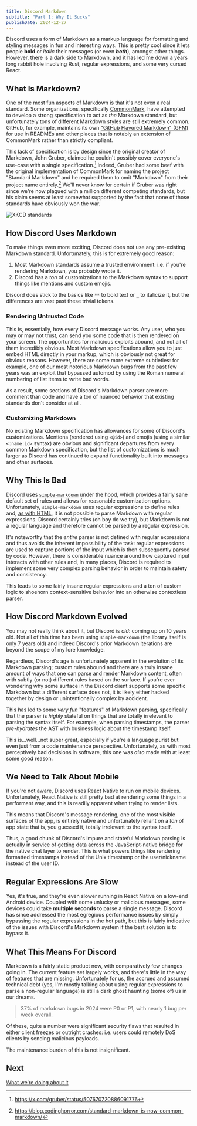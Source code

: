 ```yaml
---
title: Discord Markdown
subtitle: "Part 1: Why It Sucks"
publishDate: 2024-12-27
---
```


Discord uses a form of Markdown as a markup language for formatting and styling
messages in fun and interesting ways. This is pretty cool since it lets people
**bold** or _italic_ their messages (or even **_both_**), amongst other things.
However, there is a dark side to Markdown, and it has led me down a years long
rabbit hole involving Rust, regular expressions, and some very cursed React.

## What Is Markdown?

One of the most fun aspects of Markdown is that it's not even a real standard.
Some organizations, specifically [CommonMark](https://commonmark.org/), have
attempted to develop a strong specification to act as _the_ Markdown standard,
but unfortunately tons of different Markdown styles are still extremely common.
GitHub, for example, maintains its own
["GitHub Flavored Markdown" (GFM)](https://github.github.com/gfm/) for use in
READMEs and other places that is notably an extension of CommonMark rather than
strictly compliant.

This lack of specification is by design since the original creator of Markdown,
John Gruber, claimed he couldn't possibly cover everyone's use-case with a
single specification.[^1] Indeed, Gruber had some beef with the original
implementation of CommonMark for naming the project "Standard Markdown" and he
required them to omit "Markdown" from their project name entirely.[^2] We'll
never know for certain if Gruber was right since we're now plagued with a
million different competing standards, but his claim seems at least somewhat
supported by the fact that none of those standards have obviously won the war.

[^1]: https://x.com/gruber/status/507670720886091776

[^2]: https://blog.codinghorror.com/standard-markdown-is-now-common-markdown/

![XKCD standards](https://imgs.xkcd.com/comics/standards.png)

## How Discord Uses Markdown

To make things even more exciting, Discord does not use any pre-existing
Markdown standard. Unfortunately, this is for extremely good reason:

1. Most Markdown standards assume a trusted environment: i.e. if you're
   rendering Markdown, you probably wrote it.
2. Discord has a _ton_ of customizations to the Markdown syntax to support
   things like mentions and custom emojis.

Discord does stick to the basics like `**` to bold text or `_` to italicize it,
but the differences are vast past these trivial tokens.

### Rendering Untrusted Code

This is, essentially, how every Discord message works. Any user, who you may or
may not trust, can send you some code that is then rendered on your screen. The
opportunities for malicious exploits abound, and not all of them incredibly
obvious. Most Markdown specifications allow you to just embed HTML directly in
your markup, which is obviously not great for obvious reasons. However, there
are some more extreme subtleties: for example, one of our most notorious
Markdown bugs from the past few years was an exploit that bypassed automod by
using the Roman numeral numbering of list items to write bad words.

As a result, some sections of Discord's Markdown parser are more comment than
code and have a ton of nuanced behavior that existing standards don't consider
at all.

### Customizing Markdown

No existing Markdown specification has allowances for some of Discord's
customizations. Mentions (rendered using `<@id>`) and emojis (using a similar
`<:name:id>` syntax) are obvious and significant departures from every common
Markdown specification, but the list of customizations is much larger as Discord
has continued to expand functionality built into messages and other surfaces.

## Why This Is Bad

Discord uses [`simple-markdown`](https://www.npmjs.com/package/simple-markdown)
under the hood, which provides a fairly sane default set of rules and allows for
reasonable customization options. Unfortunately, `simple-markdown` uses regular
expressions to define rules and,
[as with HTML](https://stackoverflow.com/a/1732454), it is not possible to parse
Markdown with regular expressions. Discord certainly tries (oh boy do we try),
but Markdown is not a regular language and therefore cannot be parsed by a
regular expression.

It's noteworthy that the _entire_ parser is not defined with regular expressions
and thus avoids the inherent impossibility of the task: regular expressions are
used to capture portions of the input which is then subsequently parsed by code.
However, there is considerable nuance around how captured input interacts with
other rules and, in many places, Discord is required to implement some very
complex parsing behavior in order to maintain safety and consistency.

This leads to some fairly insane regular expressions and a ton of custom logic
to shoehorn context-sensitive behavior into an otherwise contextless parser.

## How Discord Markdown Evolved

You may not really think about it, but Discord is _old_: coming up on 10 years
old. Not all of this time has been using `simple-markdown` (the library itself
is only 7 years old) and indeed Discord's prior Markdown iterations are beyond
the scope of my lore knowledge.

Regardless, Discord's age is unfortunately apparent in the evolution of its
Markdown parsing; custom rules abound and there are a truly insane amount of
ways that one can parse and render Markdown content, often with subtly (or not)
different rules based on the surface. If you're ever wondering why some surface
in the Discord client supports some specific Markdown but a different surface
does not, it is likely either hacked together by design or unintentionally
complex by accident.

This has led to some _very fun_ "features" of Markdown parsing, specifically
that the parser is _highly_ stateful on things that are totally irrelevant to
parsing the syntax itself. For example, when parsing timestamps, the parser
_pre-hydrates_ the AST with business logic about the timestamp itself.

This is...well...not super great, especially if you're a language purist but
even just from a code maintenance perspective. Unfortunately, as with most
perceptively bad decisions in software, this one was _also_ made with at least
some good reason.

## We Need to Talk About Mobile

If you're not aware, Discord uses React Native to run on mobile devices.
Unfortunately, React Native is still pretty bad at rendering some things in a
performant way, and this is readily apparent when trying to render lists.

This means that Discord's message rendering, one of the most visible surfaces of
the app, is entirely native and unfortunately reliant on a _ton_ of app state
that is, you guessed it, totally irrelevant to the syntax itself.

Thus, a good chunk of Discord's impure and stateful Markdown parsing is actually
in service of getting data across the JavaScript-native bridge for the native
chat layer to render. This is what powers things like rendering formatted
timestamps instead of the Unix timestamp or the user/nickname instead of the
user ID.

## Regular Expressions Are Slow

Yes, it's true, and they're even slower running in React Native on a low-end
Android device. Coupled with some unlucky or malicious messages, some devices
could take **multiple seconds** to parse a single message. Discord has since
addressed the most egregious performance issues by simply bypassing the regular
expressions in the hot path, but this is fairly indicative of the issues with
Discord's Markdown system if the best solution is to bypass it.

## What This Means For Discord

Markdown is a fairly static product now, with comparatively few changes going
in. The current feature set largely works, and there's little in the way of
features that are missing. Unfortunately for us, the accrued and assumed
technical debt (yes, I'm mostly talking about using regular expressions to parse
a non-regular language) is still a dark ghost haunting (some of) us in our
dreams.

> 37% of markdown bugs in 2024 were P0 or P1, with nearly 1 bug per week
> overall.

Of these, quite a number were significant security flaws that resulted in either
client freezes or outright crashes: i.e. users could remotely DoS clients by
sending malicious payloads.

The maintenance burden of this is not insignificant.

## Next

[What we're doing about it](/blog/2025/01/discord-markdown-part-2)
